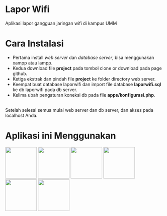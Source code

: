 # Lapor Wifi
Aplikasi lapor gangguan jaringan wifi di kampus UMM

# Cara Instalasi
- Pertama install _web server_ dan _database server_, bisa menggunakan xampp atau lampp.<br>
- Kedua download file **project** pada tombol clone or download pada page github.<br>
- Ketiga ekstrak dan pindah file **project** ke folder directory web server.<br>
- Keempat buat database laporwifi dan import file database **laporwifi.sql** ke db laporwifi pada db server.<br>
- Kelima ubah pengaturan koneksi db pada file __apps/konfigurasi.php__.<br>
<br>
Setelah selesai semua mulai web server dan db server, dan akses pada localhost Anda.

# Aplikasi ini Menggunakan

<img src="https://pngimage.net/wp-content/uploads/2018/06/jquery-logo-png-4.png" width="100">
<img src="http://www.pngmart.com/files/7/PHP-Transparent-PNG.png" width="100">
<img src="https://upload.wikimedia.org/wikipedia/commons/6/61/HTML5_logo_and_wordmark.svg" width="100">
<img src="https://upload.wikimedia.org/wikipedia/id/a/a9/MySQL.png" width="100">
<img src="http://pluspng.com/img-png/logo-javascript-png-file-javascript-logo-png-1052.png" width="100">
<img src="https://syndicode.com/wp-content/uploads/2018/01/Bootrap4-arrived-e1516612818493.png" width="100">



